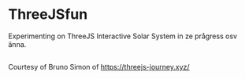 # ThreeJSfun

Experimenting on ThreeJS
Interactive Solar System in ze prågress osv änna.

##

Courtesy of Bruno Simon of https://threejs-journey.xyz/
